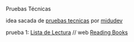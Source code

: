 Pruebas Técnicas

idea sacada de [pruebas tecnicas](https://pruebastecnicas.com/) por [midudev](https://github.com/midudev)

prueba 1:
    [Lista de Lectura](./01-reading-books/) // web [Reading Books](https://zarritas.github.io/Reading-books/)
